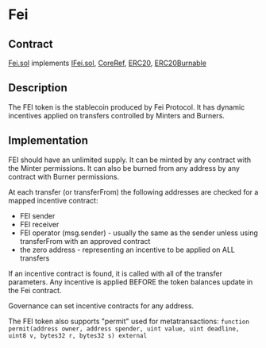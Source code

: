 # Fei

## Contract

[Fei.sol](https://github.com/fei-protocol/fei-protocol-core/blob/master/contracts/token/Fei.sol) implements [IFei.sol](https://github.com/fei-protocol/fei-protocol-core/blob/master/contracts/token/IFei.sol), [CoreRef](https://github.com/fei-protocol/fei-protocol-core/wiki/CoreRef), [ERC20](https://docs.openzeppelin.com/contracts/3.x/api/token/erc20#ERC20), [ERC20Burnable](https://docs.openzeppelin.com/contracts/3.x/api/token/erc20#ERC20Burnable)

## Description

The FEI token is the stablecoin produced by Fei Protocol. It has dynamic incentives applied on transfers controlled by Minters and Burners.

## Implementation

FEI should have an unlimited supply. It can be minted by any contract with the Minter permissions. It can also be burned from any address by any contract with Burner permissions.

At each transfer \(or transferFrom\) the following addresses are checked for a mapped incentive contract:

* FEI sender
* FEI receiver
* FEI operator \(msg.sender\) - usually the same as the sender unless using transferFrom with an approved contract
* the zero address - representing an incentive to be applied on ALL transfers

If an incentive contract is found, it is called with all of the transfer parameters. Any incentive is applied BEFORE the token balances update in the Fei contract.

Governance can set incentive contracts for any address.

The FEI token also supports "permit" used for metatransactions: `function permit(address owner, address spender, uint value, uint deadline, uint8 v, bytes32 r, bytes32 s) external`

